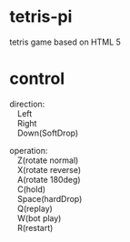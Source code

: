 # tetris-pi
tetris game based on HTML 5
# control
direction:
<br/>&emsp;Left 
<br/>&emsp;Right 
<br/>&emsp;Down(SoftDrop)

operation:
<br/>&emsp;Z(rotate normal) 
<br/>&emsp;X(rotate reverse)
<br/>&emsp;A(rotate 180deg)
<br/>&emsp;C(hold)
<br/>&emsp;Space(hardDrop)
<br/>&emsp;Q(replay)
<br/>&emsp;W(bot play)
<br/>&emsp;R(restart)
